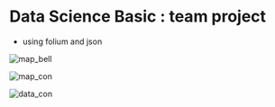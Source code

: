 # Data Science Basic : team project
- using folium and json


![map_bell](https://github.com/WONI2/python_study/assets/126743165/859529f5-cc64-4c3d-ad59-61eab65fcdb7)


![map_con](https://github.com/WONI2/python_study/assets/126743165/65497f08-4972-48b0-a9cc-e2696e9a560c)



![data_con](https://github.com/WONI2/python_study/assets/126743165/64fdd33d-4514-4cff-86fa-3b7daff80e84)

